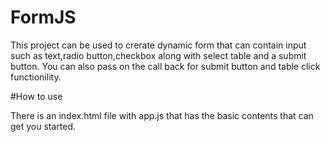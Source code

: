 # FormJS

This project can be used to crerate dynamic form that can contain input such as text,radio button,checkbox along with select table and a submit button.
You can also pass on the call back for submit button and table click functionility.

#How to use

There is an index.html file with app.js that has the basic contents that can get you started.
